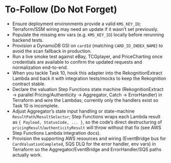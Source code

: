 # To-Follow (Do Not Forget)

- Ensure deployment environments provide a valid `KMS_KEY_ID`; Terraform/SSM wiring may need an update if it wasn’t set previously.
- Populate the missing env vars (e.g. `KMS_KEY_ID`) locally before rerunning backend tests.
- Provision a DynamoDB GSI on `cardId` (matching `CARD_ID_INDEX_NAME`) to avoid the scan fallback in production.
- Run a live smoke test against eBay, TCGplayer, and PriceCharting once credentials are available to confirm the updated requests and normalization end-to-end.
- When you tackle Task 10, hook this adapter into the RekognitionExtract Lambda and back it with integration tests/mocks to keep the Rekognition contract stable.
- Declare the valuation Step Functions state machine (RekognitionExtract → parallel Pricing/Authenticity → Aggregator, Catch → ErrorHandler) in Terraform and wire the Lambdas; currently only the handlers exist so Task 10 is incomplete.
- Adjust Aggregator’s state input handling or state-machine `ResultPath`/`ResultSelector`; Step Functions wraps each Lambda result as `{ Payload, StatusCode, ... }`, so the code’s direct destructuring of `pricingResult`/`authenticityResult` will throw without that fix (see AWS Step Functions Lambda integration docs).
- Provision the supporting AWS resources and wiring (EventBridge bus for `CardValuationCompleted`, SQS DLQ for the error handler, env vars) in Terraform so the Aggregator/EventBridge and ErrorHandler/SQS paths actually work.

